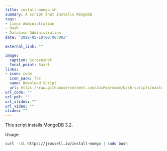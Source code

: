 ```yaml
---
title: install-mongo.sh
summary: A script that installs MongoDB
tags:
- Linux Administration
- Bash
- Database Administration
date: "2020-05-10T00:00:00Z"

external_link: ""

image:
  caption: Screenshot
  focal_point: Smart
links:
- icon: code
  icon_pack: fas
  name: Download Script
  url: https://raw.githubusercontent.com/JacFearsome/bash-scripts/master/install-scripts/install-mongo.sh
url_code: ""
url_pdf: ""
url_slides: ""
url_video: ""
slides: ""
---
```

This script installs MongoDB 3.2.

Usage:
```sh
curl -sSL https://jrussell.io/install-mongo | sudo bash
```